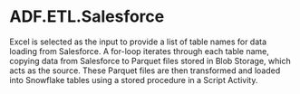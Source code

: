 # ADF.ETL.Salesforce


Excel is selected as the input to provide a list of table names for data loading from Salesforce. A for-loop iterates through each table name, copying data from Salesforce to Parquet files stored in Blob Storage, which acts as the source. These Parquet files are then transformed and loaded into Snowflake tables using a stored procedure in a Script Activity.
